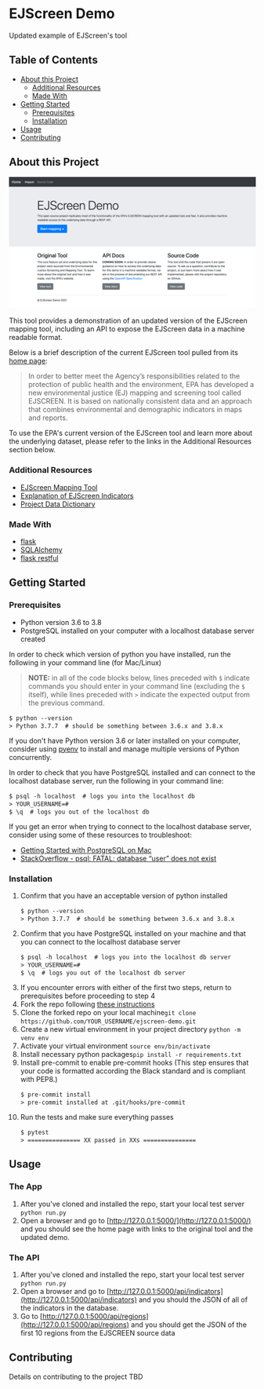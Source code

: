 # EJScreen Demo

Updated example of EJScreen's tool

## Table of Contents

- [About this Project](#overview)
  - [Additional Resources](#additional-resources)
  - [Made With](#made-with)
- [Getting Started](#getting-started)
  - [Prerequisites](#prerequisites)
  - [Installation](#installation)
- [Usage](#usage)
- [Contributing](#contributing)

## About this Project

![Screen Shot of Home Page](mapper/static/homescreen.png)

This tool provides a demonstration of an updated version of the EJScreen mapping tool, including an API to expose the EJScreen data in a machine readable format.

Below is a brief description of the current EJScreen tool pulled from its [home page](https://www.epa.gov/ejscreen):

> In order to better meet the Agency’s responsibilities related to the protection of public health and the environment, EPA has developed a new environmental justice (EJ) mapping and screening tool called EJSCREEN. It is based on nationally consistent data and an approach that combines environmental and demographic indicators in maps and reports.

To use the EPA's current version of the EJScreen tool and learn more about the underlying dataset, please refer to the links in the Additional Resources section below.

### Additional Resources

- [EJScreen Mapping Tool](https://ejscreen.epa.gov/mapper/)
- [Explanation of EJScreen Indicators](https://www.epa.gov/ejscreen/understanding-ejscreen-results)
- [Project Data Dictionary](docs/data-dictionary.md)

### Made With

- [flask](https://flask.palletsprojects.com/en/1.1.x/)
- [SQLAlchemy](https://www.sqlalchemy.org/)
- [flask restful](https://flask-restful.readthedocs.io/en/latest/)

## Getting Started

### Prerequisites

- Python version 3.6 to 3.8
- PostgreSQL installed on your computer with a localhost database server created

In order to check which version of python you have installed, run the following in your command line (for Mac/Linux)

> **NOTE:** in all of the code blocks below, lines preceded with `$` indicate commands you should enter in your command line (excluding the `$` itself), while lines preceded with `>` indicate the expected output from the previous command.

```
$ python --version
> Python 3.7.7  # should be something between 3.6.x and 3.8.x
```

If you don't have Python version 3.6 or later installed on your computer, consider using [pyenv](https://github.com/pyenv/pyenv) to install and manage multiple versions of Python concurrently.

In order to check that you have PostgreSQL installed and can connect to the localhost database server, run the following in your command line:

```
$ psql -h localhost  # logs you into the localhost db
> YOUR_USERNAME=#
$ \q  # logs you out of the localhost db
```

If you get an error when trying to connect to the localhost database server, consider using some of these resources to troubleshoot:

- [Getting Started with PostgreSQL on Mac](https://medium.com/@viviennediegoencarnacion/getting-started-with-postgresql-on-mac-e6a5f48ee399)
- [StackOverflow - psql: FATAL: database “user” does not exist](https://stackoverflow.com/questions/17633422/psql-fatal-database-user-does-not-exist)

### Installation

1. Confirm that you have an acceptable version of python installed
   ```
   $ python --version
   > Python 3.7.7  # should be something between 3.6.x and 3.8.x
   ```
1. Confirm that you have PostgreSQL installed on your machine and that you can connect to the localhost database server
   ```
   $ psql -h localhost  # logs you into the localhost db server
   > YOUR_USERNAME=#
   $ \q  # logs you out of the localhost db server
   ```
1. If you encounter errors with either of the first two steps, return to prerequisites before proceeding to step 4
1. Fork the repo following [these instructions](https://docs.github.com/en/github/getting-started-with-github/fork-a-repo)
1. Clone the forked repo on your local machine`git clone https://github.com/YOUR_USERNAME/ejscreen-demo.git`
1. Create a new virtual environment in your project directory `python -m venv env`
1. Activate your virtual environment `source env/bin/activate`
1. Install necessary python packages`pip install -r requirements.txt`
1. Install pre-commit to enable pre-commit hooks (This step ensures that your code is formatted according the Black standard and is compliant with PEP8.)
   ```
   $ pre-commit install
   > pre-commit installed at .git/hooks/pre-commit
   ```
1. Run the tests and make sure everything passes
   ```
   $ pytest
   > =============== XX passed in XXs ===============
   ```

## Usage

### The App

1. After you've cloned and installed the repo, start your local test server `python run.py`
1. Open a browser and go to [http://127.0.0.1:5000/](http://127.0.0.1:5000/) and you should see the home page with links to the original tool and the updated demo.

### The API

1. After you've cloned and installed the repo, start your local test server `python run.py`
1. Open a browser and go to [http://127.0.0.1:5000/api/indicators](http://127.0.0.1:5000/api/indicators) and you should the JSON of all of the indicators in the database.
1. Go to [http://127.0.0.1:5000/api/regions](http://127.0.0.1:5000/api/regions) and you should get the JSON of the first 10 regions from the EJSCREEN source data

## Contributing

Details on contributing to the project TBD
